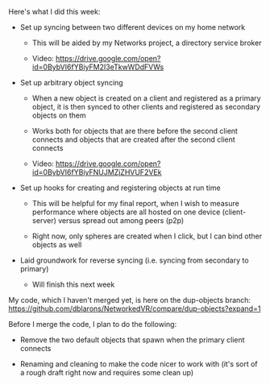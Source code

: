 Here's what I did this week:

- Set up syncing between two different devices on my home network

  - This will be aided by my Networks project, a directory service broker

  - Video: https://drive.google.com/open?id=0BybVI6fYBiyFM2I3eTkwWDdFVWs

- Set up arbitrary object syncing

  - When a new object is created on a client and registered as a primary
    object, it is then synced to other clients and registered as secondary
    objects on them

  - Works both for objects that are there before the second client connects and
    objects that are created after the second client connects

  - Video: https://drive.google.com/open?id=0BybVI6fYBiyFNUJMZjZHVUF2VEk

- Set up hooks for creating and registering objects at run time

  - This will be helpful for my final report, when I wish to measure
    performance where objects are all hosted on one device (client-server)
    versus spread out among peers (p2p)

  - Right now, only spheres are created when I click, but I can bind other
    objects as well

- Laid groundwork for reverse syncing (i.e. syncing from secondary to primary)

  - Will finish this next week

My code, which I haven't merged yet, is here on the dup-objects branch:
https://github.com/dblarons/NetworkedVR/compare/dup-objects?expand=1

Before I merge the code, I plan to do the following:

- Remove the two default objects that spawn when the primary client connects

- Renaming and cleaning to make the code nicer to work with (it's sort of
  a rough draft right now and requires some clean up)
